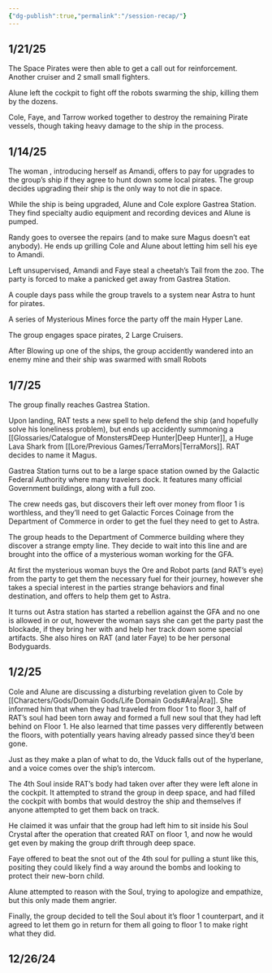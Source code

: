 ```yaml
---
{"dg-publish":true,"permalink":"/session-recap/"}
---
```


## 1/21/25
The Space Pirates were then able to get a call out for reinforcement. Another cruiser and 2 small small fighters.

Alune left the cockpit to fight off the robots swarming the ship, killing them by the dozens.

Cole, Faye, and Tarrow worked together to destroy the remaining Pirate vessels, though taking heavy damage to the ship in the process.

## 1/14/25
The woman , introducing herself as Amandi, offers to pay for upgrades to the group’s ship if they agree to hunt down some local pirates. The group decides upgrading their ship is the only way to not die in space.

While the ship is being upgraded, Alune and Cole explore Gastrea Station. They find specialty audio equipment and recording devices and Alune is pumped.

Randy goes to oversee the repairs (and to make sure Magus doesn’t eat anybody). He ends up grilling Cole and Alune about letting him sell his eye to Amandi.

Left unsupervised, Amandi and Faye steal a cheetah’s Tail from the zoo. The party is forced to make a panicked get away from Gastrea Station.

A couple days pass while the group travels to a system near Astra to hunt for pirates.

A series of Mysterious Mines force the party off the main Hyper Lane.

The group engages space pirates, 2 Large Cruisers.

After Blowing up one of the ships, the group accidently wandered into an enemy mine and their ship was swarmed with small Robots

## 1/7/25

The group finally reaches Gastrea Station. 

Upon landing, RAT tests a new spell to help defend the ship (and hopefully solve his loneliness problem), but ends up accidently summoning a [[Glossaries/Catalogue of Monsters#Deep Hunter\|Deep Hunter]], a Huge Lava Shark from [[Lore/Previous Games/TerraMors\|TerraMors]]. RAT decides to name it Magus.

Gastrea Station turns out to be a large space station owned by the Galactic Federal Authority where many travelers dock. It features many official Government buildings, along with a full zoo.

The crew needs gas, but discovers their left over money from floor 1 is worthless, and they’ll need to get Galactic Forces Coinage from the Department of Commerce in order to get the fuel they need to get to Astra.

The group heads to the Department of Commerce building where they discover a strange empty line. They decide to wait into this line and are brought into the office of a mysterious woman working for the GFA. 

At first the mysterious woman buys the Ore and Robot parts (and RAT’s eye) from the party to get them the necessary fuel for their journey, however she takes a special interest in the parties strange behaviors and final destination, and offers to help them get to Astra.

It turns out Astra station has started a rebellion against the GFA and no one is allowed in or out, however the woman says she can get the party past the blockade, if they bring her with and help her track down some special artifacts. She also hires on RAT (and later Faye) to be her personal Bodyguards.

## 1/2/25
Cole and Alune are discussing a disturbing revelation given to Cole by [[Characters/Gods/Domain Gods/Life Domain Gods#Ara\|Ara]]. She informed him that when they had traveled from floor 1 to floor 3, half of RAT’s soul had been torn away and formed a full new soul that they had left behind on Floor 1. He also learned that time passes very differently between the floors, with potentially years having already passed since they’d been gone.

Just as they make a plan of what to do, the Vduck falls out of the hyperlane, and a voice comes over the ship’s intercom.

The 4th Soul inside RAT’s body had taken over after they were left alone in the cockpit. It attempted to strand the group in deep space, and had filled the cockpit with bombs that would destroy the ship and themselves if anyone attempted to get them back on track.

He claimed it was unfair that the group had left him to sit inside his Soul Crystal after the operation that created RAT on floor 1, and now he would get even by making the group drift through deep space.

Faye offered to beat the snot out of the 4th soul for pulling a stunt like this, positing they could likely find a way around the bombs and looking to protect their new-born child.

Alune attempted to reason with the Soul, trying to apologize and empathize, but this only made them angrier.

Finally, the group decided to tell the Soul about it’s floor 1 counterpart, and it agreed to let them go in return for them all going to floor 1 to make right what they did.

## 12/26/24

